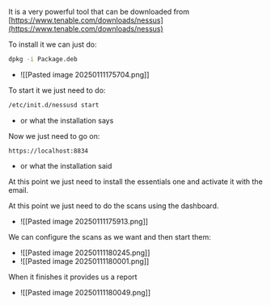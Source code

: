 It is a very powerful tool that can be downloaded from [https://www.tenable.com/downloads/nessus](https://www.tenable.com/downloads/nessus)

To install it we can just do:
```bash
dpkg -i Package.deb
```
- ![[Pasted image 20250111175704.png]]



To start it we just need to do:
```bash
/etc/init.d/nessusd start
```
- or what the installation says

Now we just need to go on:
```url
https://localhost:8834
```
- or what the installation said

At this point we just need to install the essentials one and activate it with the email.

At this point we just need to do the scans using the dashboard.
- ![[Pasted image 20250111175913.png]]

We can configure the scans as we want and then start them:
- ![[Pasted image 20250111180245.png]]
- ![[Pasted image 20250111180001.png]]


When it finishes it provides us a report
- ![[Pasted image 20250111180049.png]]


